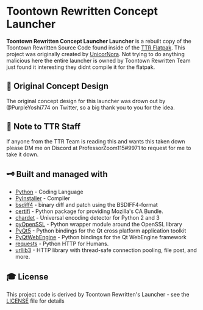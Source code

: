# Toontown Rewritten Concept Launcher

**Toontown Rewritten Concept Launcher Launcher** is a rebuilt copy of the Toontown Rewritten Source Code found inside of the [TTR Flatpak](https://www.xytime.xyz/flatpaks/ttr/index.html). This project was originally created by [UnicorNora](https://github.com/UnicorNora/). Not trying to do anything malicious here the entire launcher is owned by Toontown Rewritten Team just found it interesting they didnt compile it for the flatpak.

## 📝 Original Concept Design
The original concept design for this launcher was drown out by @PurpleYoshi774 on Twitter, so a big thank you to you for the idea.

## 📝 Note to TTR Staff
If anyone from the TTR Team is reading this and wants this taken down please DM me on Discord at ProfessorZoom115#9971 to request for me to take it down.

## 🗝 Built and managed with 
* [Python](https://www.python.org/) - Coding Language
* [PyInstaller](https://www.pyinstaller.org/) - Compiler
* [bsdiff4](https://pypi.org/project/bsdiff4/) - binary diff and patch using the BSDIFF4-format
* [certifi](https://pypi.org/project/certifi/) - Python package for providing Mozilla's CA Bundle.
* [chardet](https://pypi.org/project/chardet/) - Universal encoding detector for Python 2 and 3
* [pyOpenSSL](https://pypi.org/project/pyOpenSSL/) - Python wrapper module around the OpenSSL library
* [PyQt5](https://pypi.org/project/PyQt5/) - Python bindings for the Qt cross platform application toolkit
* [PyQtWebEngine](https://pypi.org/project/PyQtWebEngine/) - Python bindings for the Qt WebEngine framework
* [requests](https://pypi.org/project/requests/) - Python HTTP for Humans.
* [urllib3](https://pypi.org/project/urllib3/) - HTTP library with thread-safe connection pooling, file post, and more.

## 🎓 License
This project code is derived by Toontown Rewritten's Launcher - see the [LICENSE](LICENSE.md) file for details